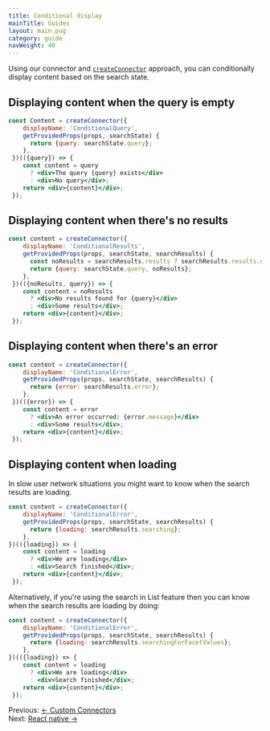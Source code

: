 ```yaml
---
title: Conditional display
mainTitle: Guides
layout: main.pug
category: guide
navWeight: 40
---
```


Using our connector and [`createConnector`](guide/Custom_connectors.html) approach, you can conditionally display content based on the search state.

## Displaying content when the query is empty

```jsx
const Content = createConnector({
    displayName: 'ConditionalQuery',
    getProvidedProps(props, searchState) {
      return {query: searchState.query};
    },
 })(({query}) => {
    const content = query
      ? <div>The query {query} exists</div>
      : <div>No query</div>;
    return <div>{content}</div>;
 });
```

## Displaying content when there's no results

```jsx
const content = createConnector({
    displayName: 'ConditionalResults',
    getProvidedProps(props, searchState, searchResults) {
      const noResults = searchResults.results ? searchResults.results.nbHits === 0 : false;
      return {query: searchState.query, noResults};
    },
 })(({noResults, query}) => {
    const content = noResults
      ? <div>No results found for {query}</div>
      : <div>Some results</div>;
    return <div>{content}</div>;
 });
```

## Displaying content when there's an error

```jsx
const content = createConnector({
    displayName: 'ConditionalError',
    getProvidedProps(props, searchState, searchResults) {
      return {error: searchResults.error};
    },
 })(({error}) => {
    const content = error
      ? <div>An error occurred: {error.message}</div>
      : <div>Some results</div>;
    return <div>{content}</div>;
 });
```

## Displaying content when loading

In slow user network situations you might want to know when the search results are loading.

```jsx
const content = createConnector({
    displayName: 'ConditionalError',
    getProvidedProps(props, searchState, searchResults) {
      return {loading: searchResults.searching};
    },
})(({loading}) => {
    const content = loading
      ? <div>We are loading</div>
      : <div>Search finished</div>;
    return <div>{content}</div>;
 });
```

Alternatively, if you're using the search in List feature then you can know when the search results are loading by doing: 

```jsx
const content = createConnector({
    displayName: 'ConditionalError',
    getProvidedProps(props, searchState, searchResults) {
      return {loading: searchResults.searchingForFacetValues};
    },
})(({loading}) => {
    const content = loading
      ? <div>We are loading</div>
      : <div>Search finished</div>;
    return <div>{content}</div>;
 });
```

<div class="guide-nav">
    <div class="guide-nav-left">
        Previous: <a href="guide/Custom_connectors.html">← Custom Connectors</a>
    </div>
    <div class="guide-nav-right">
        Next: <a href="guide/React_native.html">React native →</a>
    </div>
</div>
